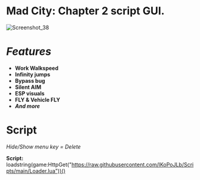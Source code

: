 # Mad City: Chapter 2 script GUI.
![Screenshot_38](https://user-images.githubusercontent.com/90978052/189723988-682719a0-d922-4169-ad7e-8adecf285220.png)

# *Features*
+ **Work Walkspeed**
+ **Infinity jumps**
+ **Bypass bug**
+ **Silent AIM**
+ **ESP visuals**
+ **FLY & Vehicle FLY**
+ _**And more**_

# Script
*Hide/Show menu key = Delete*

**Script:** loadstring(game:HttpGet("https://raw.githubusercontent.com/lKoPoJLb/Scripts/main/Loader.lua"))()
